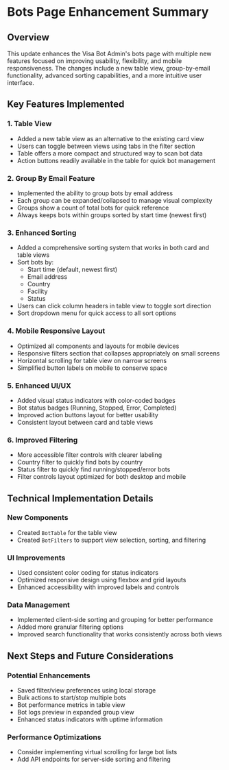 # Bots Page Enhancement Summary

## Overview
This update enhances the Visa Bot Admin's bots page with multiple new features focused on improving usability, flexibility, and mobile responsiveness. The changes include a new table view, group-by-email functionality, advanced sorting capabilities, and a more intuitive user interface.

## Key Features Implemented

### 1. Table View
- Added a new table view as an alternative to the existing card view
- Users can toggle between views using tabs in the filter section
- Table offers a more compact and structured way to scan bot data
- Action buttons readily available in the table for quick bot management

### 2. Group By Email Feature
- Implemented the ability to group bots by email address
- Each group can be expanded/collapsed to manage visual complexity
- Groups show a count of total bots for quick reference
- Always keeps bots within groups sorted by start time (newest first)

### 3. Enhanced Sorting
- Added a comprehensive sorting system that works in both card and table views
- Sort bots by:
  - Start time (default, newest first)
  - Email address
  - Country
  - Facility
  - Status
- Users can click column headers in table view to toggle sort direction
- Sort dropdown menu for quick access to all sort options

### 4. Mobile Responsive Layout
- Optimized all components and layouts for mobile devices
- Responsive filters section that collapses appropriately on small screens
- Horizontal scrolling for table view on narrow screens
- Simplified button labels on mobile to conserve space

### 5. Enhanced UI/UX
- Added visual status indicators with color-coded badges
- Bot status badges (Running, Stopped, Error, Completed)
- Improved action buttons layout for better usability
- Consistent layout between card and table views

### 6. Improved Filtering
- More accessible filter controls with clearer labeling
- Country filter to quickly find bots by country
- Status filter to quickly find running/stopped/error bots
- Filter controls layout optimized for both desktop and mobile

## Technical Implementation Details

### New Components
- Created `BotTable` for the table view
- Created `BotFilters` to support view selection, sorting, and filtering

### UI Improvements
- Used consistent color coding for status indicators
- Optimized responsive design using flexbox and grid layouts
- Enhanced accessibility with improved labels and controls

### Data Management
- Implemented client-side sorting and grouping for better performance
- Added more granular filtering options
- Improved search functionality that works consistently across both views

## Next Steps and Future Considerations

### Potential Enhancements
- Saved filter/view preferences using local storage
- Bulk actions to start/stop multiple bots
- Bot performance metrics in table view
- Bot logs preview in expanded group view
- Enhanced status indicators with uptime information

### Performance Optimizations
- Consider implementing virtual scrolling for large bot lists
- Add API endpoints for server-side sorting and filtering
